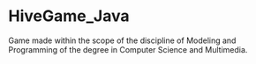 # HiveGame_Java

Game made within the scope of the discipline of Modeling and Programming of the degree in Computer Science and Multimedia.
